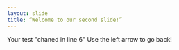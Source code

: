 ```yaml
---
layout: slide
title: “Welcome to our second slide!”
---
```

Your test "chaned in line 6"
Use the left arrow to go back!

